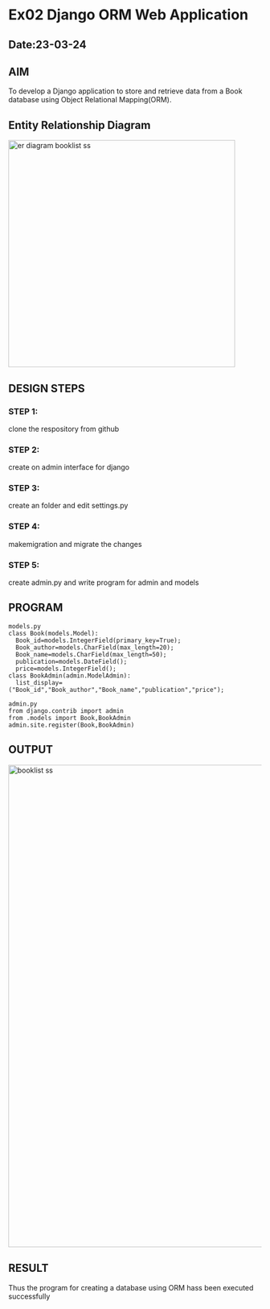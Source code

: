 # Ex02 Django ORM Web Application 
## Date:23-03-24
## AIM
To develop a Django application to store and retrieve data from a Book database using Object Relational Mapping(ORM).

## Entity Relationship Diagram

<img width="451" alt="er diagram booklist ss" src="https://github.com/Dhanusha17/ORM/assets/151549957/b36e7d99-7306-4caa-94ed-8b67850bb3a2">



## DESIGN STEPS

### STEP 1:
clone the respository from github
### STEP 2:
create on admin interface for django
### STEP 3:
create an folder and edit settings.py
### STEP 4:
makemigration and migrate the changes
### STEP 5:
create admin.py and write program for admin and models

## PROGRAM
```
models.py
class Book(models.Model):
  Book_id=models.IntegerField(primary_key=True);
  Book_author=models.CharField(max_length=20);
  Book_name=models.CharField(max_length=50);
  publication=models.DateField();
  price=models.IntegerField();
class BookAdmin(admin.ModelAdmin):
  list_display=("Book_id","Book_author","Book_name","publication","price");

admin.py
from django.contrib import admin
from .models import Book,BookAdmin
admin.site.register(Book,BookAdmin)

```
## OUTPUT
<img width="958" alt="booklist ss" src="https://github.com/Dhanusha17/ORM/assets/151549957/63bd0ecb-a623-4a05-9694-bc60d74bdfef">



## RESULT
Thus the program for creating a database using ORM hass been executed successfully
